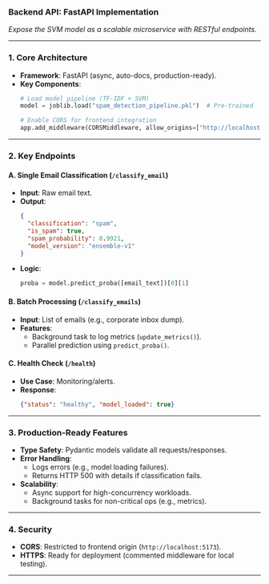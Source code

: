 ### **Backend API: FastAPI Implementation**  
*Expose the SVM model as a scalable microservice with RESTful endpoints.*  

---

### **1. Core Architecture**  
- **Framework**: FastAPI (async, auto-docs, production-ready).  
- **Key Components**:  
  ```python
  # Load model pipeline (TF-IDF + SVM)
  model = joblib.load("spam_detection_pipeline.pkl")  # Pre-trained
  
  # Enable CORS for frontend integration
  app.add_middleware(CORSMiddleware, allow_origins=["http://localhost:5173"])
  ```

---

### **2. Key Endpoints**  
#### **A. Single Email Classification (`/classify_email`)**  
- **Input**: Raw email text.  
- **Output**:  
  ```json
  {
    "classification": "spam",
    "is_spam": true,
    "spam_probability": 0.9921,
    "model_version": "ensemble-v1"
  }
  ```
- **Logic**:  
  ```python
  proba = model.predict_proba([email_text])[0][1]  
  ```

#### **B. Batch Processing (`/classify_emails`)**  
- **Input**: List of emails (e.g., corporate inbox dump).  
- **Features**:  
  - Background task to log metrics (`update_metrics()`).  
  - Parallel prediction using `predict_proba()`.  

#### **C. Health Check (`/health`)**  
- **Use Case**: Monitoring/alerts.  
- **Response**:  
  ```json
  {"status": "healthy", "model_loaded": true}
  ```

---

### **3. Production-Ready Features**  
- **Type Safety**: Pydantic models validate all requests/responses.  
- **Error Handling**:  
  - Logs errors (e.g., model loading failures).  
  - Returns HTTP 500 with details if classification fails.  
- **Scalability**:  
  - Async support for high-concurrency workloads.  
  - Background tasks for non-critical ops (e.g., metrics).  

---

### **4. Security**  
- **CORS**: Restricted to frontend origin (`http://localhost:5173`).  
- **HTTPS**: Ready for deployment (commented middleware for local testing).  

---
